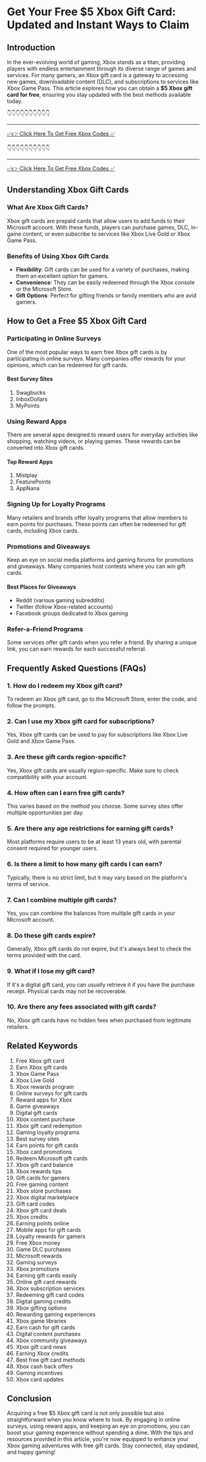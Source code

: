 # Get Your Free $5 Xbox Gift Card: Updated and Instant Ways to Claim

## Introduction

In the ever-evolving world of gaming, Xbox stands as a titan, providing players with endless entertainment through its diverse range of games and services. For many gamers, an Xbox gift card is a gateway to accessing new games, downloadable content (DLC), and subscriptions to services like Xbox Game Pass. This article explores how you can obtain a **$5 Xbox gift card for free**, ensuring you stay updated with the best methods available today.


👇👇👇👇👇👇👇👇👇👇

---

[✅👉 Click Here To Get Free Xbox Codes ✅](https://therewardgate.com/free-xbox/)


👇👇👇👇👇👇👇👇👇👇

---

[✅👉 Click Here To Get Free Xbox Codes ✅](https://therewardgate.com/free-xbox/)


## Understanding Xbox Gift Cards

### What Are Xbox Gift Cards?

Xbox gift cards are prepaid cards that allow users to add funds to their Microsoft account. With these funds, players can purchase games, DLC, in-game content, or even subscribe to services like Xbox Live Gold or Xbox Game Pass. 

### Benefits of Using Xbox Gift Cards

- **Flexibility**: Gift cards can be used for a variety of purchases, making them an excellent option for gamers.
- **Convenience**: They can be easily redeemed through the Xbox console or the Microsoft Store.
- **Gift Options**: Perfect for gifting friends or family members who are avid gamers.

## How to Get a Free $5 Xbox Gift Card

### Participating in Online Surveys

One of the most popular ways to earn free Xbox gift cards is by participating in online surveys. Many companies offer rewards for your opinions, which can be redeemed for gift cards.

#### Best Survey Sites
1. Swagbucks
2. InboxDollars
3. MyPoints

### Using Reward Apps

There are several apps designed to reward users for everyday activities like shopping, watching videos, or playing games. These rewards can be converted into Xbox gift cards.

#### Top Reward Apps
1. Mistplay
2. FeaturePoints
3. AppNana

### Signing Up for Loyalty Programs

Many retailers and brands offer loyalty programs that allow members to earn points for purchases. These points can often be redeemed for gift cards, including Xbox cards.

### Promotions and Giveaways

Keep an eye on social media platforms and gaming forums for promotions and giveaways. Many companies host contests where you can win gift cards.

#### Best Places for Giveaways
- Reddit (various gaming subreddits)
- Twitter (follow Xbox-related accounts)
- Facebook groups dedicated to Xbox gaming

### Refer-a-Friend Programs

Some services offer gift cards when you refer a friend. By sharing a unique link, you can earn rewards for each successful referral.

## Frequently Asked Questions (FAQs)

### 1. How do I redeem my Xbox gift card?

To redeem an Xbox gift card, go to the Microsoft Store, enter the code, and follow the prompts.

### 2. Can I use my Xbox gift card for subscriptions?

Yes, Xbox gift cards can be used to pay for subscriptions like Xbox Live Gold and Xbox Game Pass.

### 3. Are these gift cards region-specific?

Yes, Xbox gift cards are usually region-specific. Make sure to check compatibility with your account.

### 4. How often can I earn free gift cards?

This varies based on the method you choose. Some survey sites offer multiple opportunities per day.

### 5. Are there any age restrictions for earning gift cards?

Most platforms require users to be at least 13 years old, with parental consent required for younger users.

### 6. Is there a limit to how many gift cards I can earn?

Typically, there is no strict limit, but it may vary based on the platform's terms of service.

### 7. Can I combine multiple gift cards?

Yes, you can combine the balances from multiple gift cards in your Microsoft account.

### 8. Do these gift cards expire?

Generally, Xbox gift cards do not expire, but it's always best to check the terms provided with the card.

### 9. What if I lose my gift card?

If it's a digital gift card, you can usually retrieve it if you have the purchase receipt. Physical cards may not be recoverable.

### 10. Are there any fees associated with gift cards?

No, Xbox gift cards have no hidden fees when purchased from legitimate retailers.

## Related Keywords

1. Free Xbox gift card
2. Earn Xbox gift cards
3. Xbox Game Pass
4. Xbox Live Gold
5. Xbox rewards program
6. Online surveys for gift cards
7. Reward apps for Xbox
8. Game giveaways
9. Digital gift cards
10. Xbox content purchase
11. Xbox gift card redemption
12. Gaming loyalty programs
13. Best survey sites
14. Earn points for gift cards
15. Xbox card promotions
16. Redeem Microsoft gift cards
17. Xbox gift card balance
18. Xbox rewards tips
19. Gift cards for gamers
20. Free gaming content
21. Xbox store purchases
22. Xbox digital marketplace
23. Gift card codes
24. Xbox gift card deals
25. Xbox credits
26. Earning points online
27. Mobile apps for gift cards
28. Loyalty rewards for gamers
29. Free Xbox money
30. Game DLC purchases
31. Microsoft rewards
32. Gaming surveys
33. Xbox promotions
34. Earning gift cards easily
35. Online gift card rewards
36. Xbox subscription services
37. Redeeming gift card codes
38. Digital gaming credits
39. Xbox gifting options
40. Rewarding gaming experiences
41. Xbox game libraries
42. Earn cash for gift cards
43. Digital content purchases
44. Xbox community giveaways
45. Xbox gift card news
46. Earning Xbox credits
47. Best free gift card methods
48. Xbox cash back offers
49. Gaming incentives
50. Xbox card updates

## Conclusion

Acquiring a free $5 Xbox gift card is not only possible but also straightforward when you know where to look. By engaging in online surveys, using reward apps, and keeping an eye on promotions, you can boost your gaming experience without spending a dime. With the tips and resources provided in this article, you're now equipped to enhance your Xbox gaming adventures with free gift cards. Stay connected, stay updated, and happy gaming!

